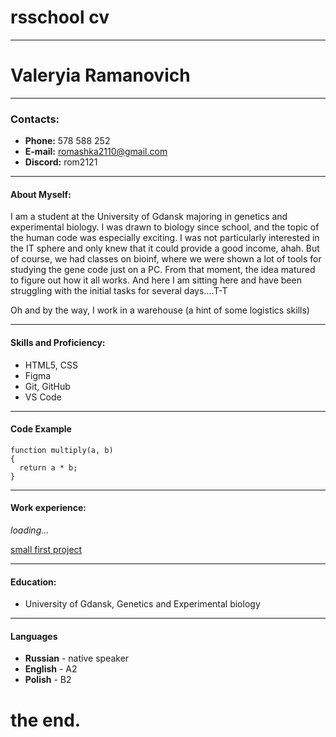 # rsschool cv

---

# Valeryia Ramanovich

---

### Contacts:

- **Phone:** 578 588 252
- **E-mail:** romashka2110@gmail.com
- **Discord:** rom2121

---

#### About Myself:

I am a student at the University of Gdansk majoring in genetics and experimental biology. I was drawn to biology since school, and the topic of the human code was especially exciting.
I was not particularly interested in the IT sphere and only knew that it could provide a good income, ahah.
But of course, we had classes on bioinf, where we were shown a lot of tools for studying the gene code just on a PC. From that moment, the idea matured to figure out how it all works.
And here I am sitting here and have been struggling with the initial tasks for several days....T-T

Oh and by the way, I work in a warehouse (a hint of some logistics skills)

---

#### Skills and Proficiency:

- HTML5, CSS
- Figma
- Git, GitHub
- VS Code

---

#### Code Example

```
function multiply(a, b)
{
  return a * b;
}

```

---

#### Work experience:

_loading..._

[small first project](https://frolicking-torte-51958e.netlify.app/)

---

#### Education:

- University of Gdansk, Genetics and Experimental biology

---

#### Languages

- **Russian** - native speaker
- **English** - A2
- **Polish** - B2

# the end.
